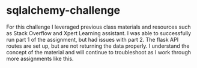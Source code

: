 # sqlalchemy-challenge

For this challenge I leveraged previous class materials and resources such as Stack Overflow and Xpert Learning assistant. I was able to successfully run part 1 of the assignment, but had issues with part 2. The flask API routes are set up, but are not returning the data properly. I understand the concept of the material and will continue to troubleshoot as I work through more assignments like this. 